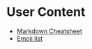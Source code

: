 # User Content

* [Markdown Cheatsheet]({%}&page=Help/cheatsheet)
* [Emoji list]({%}&page=Help/emoji)
